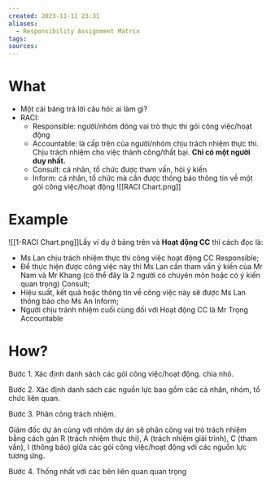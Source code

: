```yaml
---
created: 2023-11-11 23:31
aliases:
  - Responsibility Assignment Matrix
tags: 
sources:
---
```


# What

- Một cái bảng trả lời câu hỏi: ai làm gì?
- RACI:
	- Responsible: người/nhóm đóng vai trò thực thi gói công việc/hoạt động
	- Accountable: là cấp trên của người/nhóm chịu trách nhiệm thực thi. Chịu trách nhiệm cho việc thành công/thất bại. **Chỉ có một người duy nhất.**
	- Consult: cá nhân, tổ chức được tham vấn, hỏi ý kiến
	- Inform: cá nhân, tổ chức mà cần được thông báo thông tin về một gói công việc/hoạt động
![[RACI Chart.png]]

# Example

![[1-RACI Chart.png]]Lấy ví dụ ở bảng trên và **Hoạt động CC** thì cách đọc là:

- Ms Lan chịu trách nhiệm thực thi công việc hoạt động CC Responsible;
- Để thực hiện được công việc này thì Ms Lan cần tham vấn ý kiến của Mr Nam và Mr Khang (có thể đây là 2 người có chuyên môn hoặc có ý kiến quan trọng) Consult;
- Hiệu suất, kết quả hoặc thông tin về công việc này sẽ được Ms Lan thông báo cho Ms An Inform;
- Người chịu tránh nhiệm cuối cùng đối với Hoạt động CC là Mr Trọng Accountable

# How?

Bước 1. Xác định danh sách các gói công việc/hoạt động. chia nhỏ.

Bước 2. Xác định danh sách các nguồn lực bao gồm các cá nhân, nhóm, tổ chức liên quan.

Bước 3. Phân công trách nhiệm.

Giám đốc dự án cùng với nhóm dự án sẽ phân công vai trò trách nhiệm bằng cách gán R (trách nhiệm thực thi), A (trách nhiệm giải trình), C (tham vấn), I (thông báo) giữa các gói công việc/hoạt động với các nguồn lực tương ứng.

Bước 4. Thống nhất với các bên liên quan quan trọng
